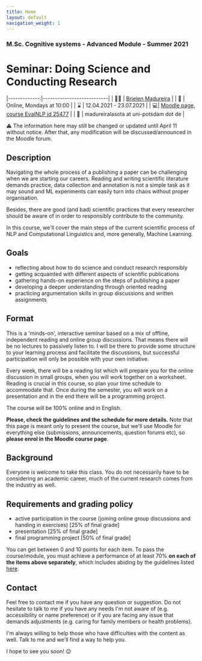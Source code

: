 ```yaml
---
title: Home
layout: default
navigation_weight: 1
---
```


### M.Sc. Cognitive systems - Advanced Module - Summer 2021
# Seminar: Doing Science and Conducting Research

|-------------:|---------------------------|
| :woman_teacher:   | [Brielen Madureira](<https://www.ling.uni-potsdam.de/~madureiralasota/>)   |
| :date: | Online, Mondays at 10:00 |
| :hourglass: | 12.04.2021 - 23.07.2021 |
| :computer:| [Moodle page, course EvalNLP id 25477](<https://moodle2.uni-potsdam.de/course/view.php?id=25477>) |
| :e-mail:  |  madureiralasota at uni-potsdam dot de |

:warning: The information here may still be changed or updated until April 11
without notice. After that, any modification will be discussed/announced in the Moodle forum.

## Description

Navigating the whole process of a publishing a paper can be challenging when we
are starting our careers. Reading and writing scientific literature demands
practice, data collection and annotation is not a simple task as it may sound
and ML experiments can easily turn into chaos without proper organisation.

Besides, there are good (and bad) scientific practices that every researcher
should be aware of in order to responsibly contribute to the community.

In this course, we'll cover the main steps of the current scientific process
of NLP and Computational Linguistics and, more generally, Machine Learning.

## Goals
- reflecting about how to do science and conduct research responsibly
- getting acquainted with different aspects of scientific publications
- gathering hands-on experience on the steps of publishing a paper
- developing a deeper understanding through oriented reading
- practicing argumentation skills in group discussions and written assignments

## Format

This is a 'minds-on', interactive seminar based on a mix of offline, independent
reading and online group discussions. That means there will be no lectures to
passively listen to. I will be there to provide some structure to your
learning process and facilitate the discussions, but successful participation
will only be possible with your own initiative.

Every week, there will be a reading list which will prepare you for the online
discussion in small groups, when you will work together on a worksheet. Reading
is crucial in this course, so plan your time schedule to accommodate that.
Once during the semester, you will work on a presentation and in the end there
will be a programming project.

The course will be 100% online and in English.

**Please, check the guidelines and the schedule for more details.** Note that
this page is meant only to present the course, but we'll use Moodle for
everything else (submissions, announcements, question forums etc),
so **please enrol in the Moodle course page**.

## Background
Everyone is welcome to take this class. You do not necessarily have to be
considering an academic career, much of the current research comes from the
industry as well.

## Requirements and grading policy
- active participation in the course (joining online group discussions and
  handing in exercises) [25% of final grade]
- presentation [25% of final grade]
- final programming project [50% of final grade]

You can get between 0 and 10 points for each item. To pass the course/module,
you must achieve a performance of at least 70%
**on each of the items above separately**, which includes abiding by the
guidelines listed [here](https://briemadu.github.io/science-and-research/guidelines).

## Contact
Feel free to contact me if you have any question or suggestion. Do not
hesitate to talk to me if you have any needs I'm not aware of
(e.g. accessibility or name preference) or if you are facing any issue that
demands adjustments (e.g. caring for family members or health problems).

I'm always willing to help those who have difficulties with the content as well.
Talk to me and we'll find a way to help you.

I hope to see you soon! :wink:
